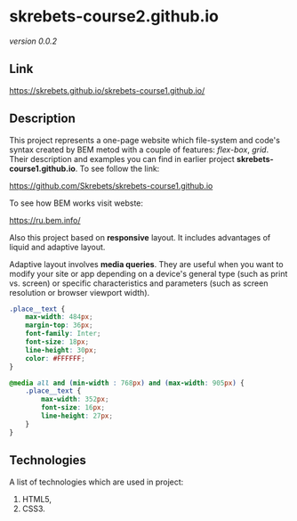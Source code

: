 # skrebets-course2.github.io

*version 0.0.2*

## Link

https://skrebets.github.io/skrebets-course1.github.io/

## Description

This project represents a one-page website which file-system and code's syntax created by BEM metod with a couple of features: *flex-box*, *grid*. Their description and examples you can find in earlier project **skrebets-course1.github.io**. To see follow the link:

https://github.com/Skrebets/skrebets-course1.github.io

To see how BEM works visit webste:

https://ru.bem.info/

Also this project based on **responsive** layout. It includes advantages of liquid and adaptive layout.

Adaptive layout involves **media queries**. They are useful when you want to modify your site or app depending on a device's general type (such as print vs. screen) or specific characteristics and parameters (such as screen resolution or browser viewport width).
```css
.place__text {
    max-width: 484px;
    margin-top: 36px;
    font-family: Inter;
    font-size: 18px;
    line-height: 30px;
    color: #FFFFFF;
}

@media all and (min-width : 768px) and (max-width: 905px) {
    .place__text {
        max-width: 352px;
        font-size: 16px;
        line-height: 27px;
    }
}
```
## Technologies

A list of technologies which are used in project:

1. HTML5,
2. CSS3.

